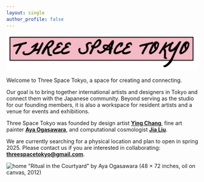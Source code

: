 ```yaml
---
layout: single
author_profile: false
---
```


![logo](/assets/threespacetokyo_logo3x200.png)

Welcome to Three Space Tokyo, a space for creating and connecting. 

Our goal is to bring together international artists and designers in Tokyo and connect them with the Japanese community. Beyond serving as the studio for our founding members, it is also a workspace for resident artists and a venue for events and exhibitions. 

Three Space Tokyo was founded by design artist [**Ying Chang**](https://www.yingchang.co.uk/), fine art painter [**Aya Ogasawara**](https://www.ayaogas.com/), and computational cosmologist [**Jia Liu**](https://liuxx479.github.io/). 

We are currently searching for a physical location and plan to open in spring 2025. Please contact us if you are interested in collaborating: **threespacetokyo@gmail.com**.

![home](https://www.ayaogas.com/wp-content/uploads/2013/06/Ritual_in_the_courtyard_72x48_Oiloncanvas_2012.jpg)
"Ritual in the Courtyard" by Aya Ogasawara (48 × 72 inches, oil on canvas, 2012)
